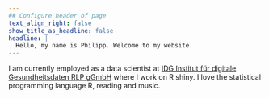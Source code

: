 ```yaml
---
## Configure header of page
text_align_right: false
show_title_as_headline: false
headline: |
  Hello, my name is Philipp. Welcome to my website.
---
```


<!-- this is a subheadline -->
I am currently employed as a data scientist at [IDG Institut für digitale Gesundheitsdaten RLP gGmbH](https://www.idg-rlp.de/) where I work on R shiny. I love the statistical programming language R, reading and music.
